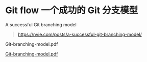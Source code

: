 # Git flow 一个成功的 Git 分支模型
A successful Git branching model
> https://nvie.com/posts/a-successful-git-branching-model/

Git-branching-model.pdf

<a href="/docs/assets/Git-branching-model.pdf">Git-branching-model.pdf</a>